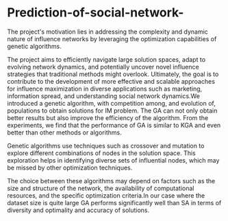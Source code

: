 # Prediction-of-social-network-
The project's motivation lies in addressing the complexity and dynamic nature of influence
networks by leveraging the optimization capabilities of genetic algorithms.

The project aims to efficiently navigate large solution
spaces, adapt to evolving network dynamics, and potentially uncover novel influence strategies that
traditional methods might overlook. Ultimately, the goal is to contribute to the development of more
effective and scalable approaches for influence maximization in diverse applications such as
marketing, information spread, and understanding social network dynamics.We introduced a
genetic algorithm, with competition among, and evolution of, populations to obtain solutions for IM
problem. The GA can not only obtain better results but also improve the efficiency of the algorithm. From the experiments, we find that the performance of GA is similar to KGA and even better than
other methods or algorithms. 


Genetic algorithms use techniques such as
crossover and mutation to explore different combinations of nodes in the solution space. This exploration helps in identifying diverse sets of influential nodes, which may be
missed by other optimization techniques.

The choice between these algorithms may depend on factors such as the size and structure of the network, the availability of computational resources, and the specific optimization criteria.In our case where the dataset size is quite large GA performs significantly well than SA in terms of diversity and optimality and accuracy of solutions.
